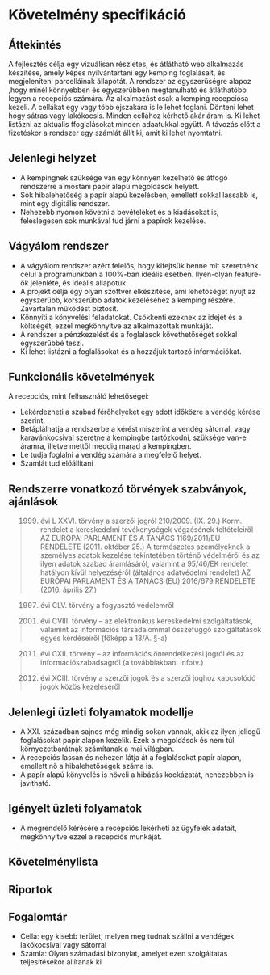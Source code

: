 # Követelmény specifikáció

## Áttekintés
A fejlesztés célja egy vizuálisan részletes, és átlátható web alkalmazás készítése, amely képes nyílvántartani egy kemping foglalásait, és megjeleníteni parcelláinak állapotát.
A rendszer az egyszerűségre alapoz ,hogy minél könnyebben és egyszerűbben megtanulható és átláthatóbb legyen a recepciós számára.
Az alkalmazást csak a kemping recepciósa kezeli. A cellákat egy vagy több éjszakára is le lehet foglani. Dönteni lehet hogy sátras vagy lakókocsis. Minden cellához kérhető akár áram is. Ki lehet listázni az aktuális ffoglalásokat minden adaatukkal együtt.
A távozás előtt a fizetéskor a rendszer egy számlát állít ki, amit ki lehet nyomtatni.
## Jelenlegi helyzet

 - A kempingnek szüksége van egy könnyen kezelhető és átfogó rendszerre a mostani papír alapú megoldások helyett.
 - Sok hibalehetőség a papír alapú kezelésben, emellett sokkal lassabb is, mint egy digitális rendszer.
 - Nehezebb nyomon követni a bevételeket és a kiadásokat is, feleslegesen sok munkával tud járni a papírok kezelése.
## Vágyálom rendszer

- A vágyálom rendszer azért felelős, hogy kifejtsük benne mit szeretnénk
  célul a programunkban a 100%-ban ideális esetben. Ilyen-olyan
  feature-ök jelenléte, és ideális állapotuk.
- A projekt célja egy olyan szoftver elkészítése, ami lehetőséget nyújt az egyszerűbb, korszerűbb adatok kezeléséhez a kemping részére. Zavartalan működést biztosít.
- Könnyíti a könyvelési feladatokat. Csökkenti ezeknek az idejét és a költségét, ezzel megkönnyítve az alkalmazottak munkáját.
- A rendszer a pénzkezelést és a foglalások követhetőségét sokkal egyszerűbbé teszi. 
- Ki lehet listázni a foglalásokat és a hozzájuk tartozó információkat.
## Funkcionális követelmények
 A recepciós, mint felhasználó lehetőségei:

-   Lekérdezheti a szabad férőhelyeket egy adott időközre a vendég kérése szerint.
-   Betáplálhatja a rendszerbe a kérést miszerint a vendég sátorral, vagy karavánkocsival szeretne a kempingbe tartózkodni, szüksége van-e áramra, illetve mettől meddig marad a kempingben.
-   Le tudja foglalni a vendég számára a megfelelő helyet.
-   Számlát tud előállítani
## Rendszerre vonatkozó törvények szabványok, ajánlások
>   1999. évi L XXVI. törvény a szerzői jogról 210/2009. (IX. 29.) Korm. rendelet a kereskedelmi tevékenységek végzésének feltételeiről
AZ EURÓPAI PARLAMENT ÉS A TANÁCS 1169/2011/EU RENDELETE (2011. október 25.) A természetes személyeknek a személyes adatok kezelése tekintetében történő védelméről és az ilyen adatok szabad áramlásáról, valamint a 95/46/EK rendelet hatályon kívül helyezéséről (általános adatvédelmi rendelet) AZ EURÓPAI PARLAMENT ÉS A TANÁCS (EU) 2016/679 RENDELETE (2016. április 27.)

>  1997. évi CLV. törvény a fogyasztó védelemről

>  2001. évi CVIII. törvény – az elektronikus kereskedelmi szolgáltatások, valamint az információs társadalommal összefüggő szolgáltatások egyes kérdéseiről (főképp a 13/A. §-a)

>  2011. évi CXII. törvény – az információs önrendelkezési jogról és az információszabadságról (a továbbiakban: Infotv.)
>  
>  2016. évi XCIII. törvény a szerzői jogok és a szerzői joghoz kapcsolódó jogok közös kezeléséről

## Jelenlegi üzleti folyamatok modellje

 - A XXI. században sajnos még mindig sokan vannak, akik az ilyen jellegű foglalásokat papír alapon kezelik. Ezek a megoldások és nem túl környezetbarátnak számítanak a mai világban.
 - A recepciós lassan és nehezen látja át a foglalásokat papír alapon, emellett nő a hibalehetőségek száma is.
 - A papír alapú könyvelés is növeli a hibázás kockázatát, nehezebben is javítható.

## Igényelt üzleti folyamatok

- A megrendelő kérésére a recepciós lekérheti az ügyfelek adatait, megkönnyítve ezzel a recepciós munkáját.

## Követelménylista

## Riportok

## Fogalomtár

 - Cella: egy kisebb terület, melyen meg tudnak szállni a vendégek lakókocsival vagy sátorral
 - Számla: Olyan számadási bizonylat, amelyet ezen szolgáltatás teljesítésekor állítanak ki
